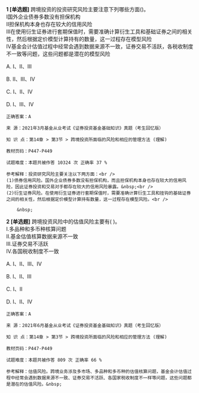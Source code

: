 **1 [单选题]** 跨境投资的投资研究风险主要注意下列哪些方面()。<br />
Ⅰ国外企业债券多数没有担保机构<br />
Ⅱ担保机构本身也存在较大的信用风险<br />
Ⅲ在使用衍生证券进行套期保值时，需要准确计算衍生工具和基础证券之间的相关性，然后根据定价模型计算持有的数量，这一过程存在模型风险<br />
Ⅳ基金会计估值过程中经常会遇到数据来源不一致，证券交易不活跃，各税收制度不一致等问题，这些问题都是潜在的模型风险

A. Ⅰ、Ⅱ、Ⅲ

B. Ⅱ、Ⅲ、Ⅳ

C. Ⅰ、Ⅱ、Ⅳ

D. Ⅰ、Ⅲ、Ⅳ

```
正确答案：A

来 源：2021年3月基金从业考试《证券投资基金基础知识》真题（考生回忆版）

知 识 点：第14章 > 第3节 > 跨境投资所面临的风险和相应的管理方法 (理解)

教材页码：P447-P449

试题难度：本题共被作答 10324 次 正确率 37 %

参考解释：投资研究风险主要关注以下两方面：<br />
(1)债券信用风险。国外企业债券多数没有担保机构，而且担保机构本身也存在较大的信用风险，因此证券投资和交易对手都存在较大的信用风险暴露。&nbsp;<br />
(2)衍生证券风险。在使用衍生证券进行套期保值时，需要准确计算衍生工具和挂钩的基础证券之间的相关性，然后根据定价模型计算持有数量，这一过程存在模型风险。<br />

	&nbsp;

```


**2 [单选题]** 跨境投资风险中的估值风险主要有( )。<br />
Ⅰ.多品种和多币种核算问题<br />
Ⅱ.基金估值核算数据来源不一致<br />
Ⅲ.证券交易不活跃<br />
Ⅳ.各国税收制度不一致

A. Ⅰ、Ⅱ、Ⅲ、Ⅳ

B. Ⅰ、Ⅱ、Ⅲ

C. Ⅰ、Ⅱ

D. Ⅰ、Ⅱ、Ⅳ

```
正确答案：A

来 源：2021年6月基金从业考试《证券投资基金基础知识》真题（考生回忆版）

知 识 点：第14章 > 第3节 > 跨境投资所面临的风险和相应的管理方法 (理解)

教材页码：P447-P449

试题难度：本题共被作答 809 次 正确率 66 %

参考解释：估值风险。跨境业务涉及多市场、多品种和多币种的估值核算问题，基金会计估值过程中经常会遇到数据来源不一致、证券交易不活跃、各国家税收制度不一样等问题，这些问题都是潜在的估值风险。&nbsp;
```

